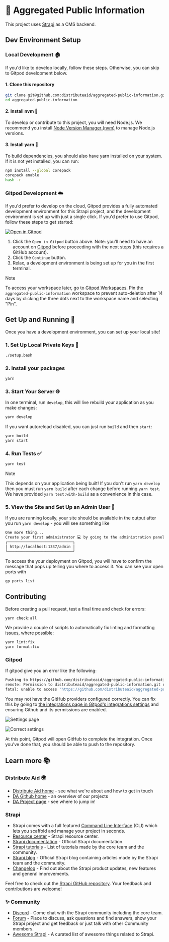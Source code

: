 # 🚀 Aggregated Public Information

This project uses [Strapi](https://strapi.io) as a CMS backend.

## Dev Environment Setup

### Local Development 🏠

If you'd like to develop locally, follow these steps. Otherwise, you can skip to Gitpod development below.

#### 1. Clone this repository

```sh
git clone git@github.com:distributeaid/aggregated-public-information.git
cd aggregated-public-information
```

#### 2. Install nvm 🔧

To develop or contribute to this project, you will need Node.js. We recommend you install [Node Version Manager (nvm)](https://github.com/nvm-sh/nvm?tab=readme-ov-file#installing-and-updating) to manage Node.js versions.

#### 3. Install yarn 🧶

To build dependencies, you should also have yarn installed on your system.
If it is not yet installed, you can run:

```sh
npm install --global corepack
corepack enable
hash -r
```

### Gitpod Development ☁️

If you'd prefer to develop on the cloud, Gitpod provides a fully automated development environment for this Strapi project, and the development environment is set up with just a single click. If you'd prefer to use Gitpod, follow these steps to get started:

[![Open in Gitpod](https://gitpod.io/button/open-in-gitpod.svg)](https://gitpod.io/#https://github.com/distributeaid/aggregated-public-information)

1. Click the `Open in Gitpod` button above. Note: you'll need to have an account on [Gitpod](https://gitpod.io/login/) before proceeding with the next steps (this requires a GitHub account).
2. Click the `Continue` button.
3. Relax, a development environment is being set up for you in the first terminal.

> [!NOTE]
> To access your workspace later, go to [Gitpod Workspaces](https://gitpod.io/workspaces). Pin the `aggregated-public-information` workspace to prevent auto-deletion after 14 days by clicking the three dots next to the workspace name and selecting "Pin".

## Get Up and Running 🚀

Once you have a development environment, you can set up your local site!

### 1. Set Up Local Private Keys 🔑

```sh
./setup.bash
```

### 2. Install your packages

```sh
yarn
```

### 3. Start Your Server 🌐

In one terminal, run `develop`, this will live rebuild your application as you make changes:

```sh
yarn develop
```

If you want autoreload disabled, you can just run `build` and then `start`:

```sh
yarn build
yarn start
```

### 4. Run Tests ✅

```sh
yarn test
```

> [!NOTE]
> This depends on your application being built! If you don't run `yarn develop` then you must run `yarn build` after each change before running `yarn test`. We have provided `yarn test:with-build` as a convenience in this case.

### 5. View the Site and Set Up an Admin User 👤

If you are running locally, your site should be available in the output after you run `yarn develop` - you will see something like

```sh
One more thing...
Create your first administrator 💻 by going to the administration panel at:
┌─────────────────────────────┐
│ http://localhost:1337/admin │
└─────────────────────────────┘
```

To access the your deployment on Gitpod, you will have to confirm the message that pops up telling you where to access it. You can see your open ports with

```sh
gp ports list
```

## Contributing

Before creating a pull request, test a final time and check for errors:

```sh
yarn check:all
```

We provide a couple of scripts to automatically fix linting and formatting issues, where possible:

```sh
yarn lint:fix
yarn format:fix
```

### Gitpod

If gitpod give you an error like the following:

```bash
Pushing to https://github.com/distributeaid/aggregated-public-information.git
remote: Permission to distributeaid/aggregated-public-information.git denied to [my github username].
fatal: unable to access 'https://github.com/distributeaid/aggregated-public-information.git/': The requested URL returned error: 403
```

You may not have the GitHub providers configured correctly. You can fix this by going to [the integrations page in Gitpod's integrations settings](https://gitpod.io/user/integrations) and ensuring Github and its permissions are enabled.

![Settings page](docs/gitlab-settings-page.jpg)

![Correct settings](docs/gitlab-correct-settings.jpg)

At this point, Gitpod will open GitHub to complete the integration. Once you've done that, you should be able to push to the repository.

## Learn more 📚

### Distribute Aid 🌍

- [Distribute Aid home](https://distributeaid.org/) - see what we're about and how to get in touch
- [DA Github home](https://github.com/distributeaid) - an overview of our projects
- [DA Project page](https://github.com/orgs/distributeaid/projects) - see where to jump in!

### Strapi

- Strapi comes with a full featured [Command Line Interface](https://docs.strapi.io/dev-docs/cli) (CLI) which lets you scaffold and manage your project in seconds.
- [Resource center](https://strapi.io/resource-center) - Strapi resource center.
- [Strapi documentation](https://docs.strapi.io) - Official Strapi documentation.
- [Strapi tutorials](https://strapi.io/tutorials) - List of tutorials made by the core team and the community.
- [Strapi blog](https://strapi.io/blog) - Official Strapi blog containing articles made by the Strapi team and the community.
- [Changelog](https://strapi.io/changelog) - Find out about the Strapi product updates, new features and general improvements.

Feel free to check out the [Strapi GitHub repository](https://github.com/strapi/strapi). Your feedback and contributions are welcome!

### ✨ Community

- [Discord](https://discord.strapi.io) - Come chat with the Strapi community including the core team.
- [Forum](https://forum.strapi.io/) - Place to discuss, ask questions and find answers, show your Strapi project and get feedback or just talk with other Community members.
- [Awesome Strapi](https://github.com/strapi/awesome-strapi) - A curated list of awesome things related to Strapi.
